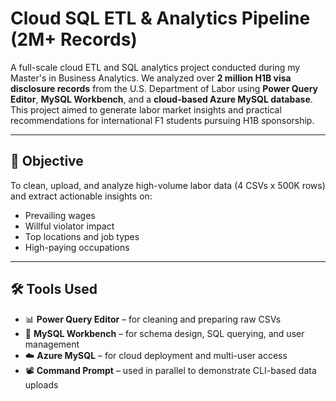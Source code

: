 # Cloud SQL ETL & Analytics Pipeline (2M+ Records)

A full-scale cloud ETL and SQL analytics project conducted during my Master's in Business Analytics. We analyzed over **2 million H1B visa disclosure records** from the U.S. Department of Labor using **Power Query Editor**, **MySQL Workbench**, and a **cloud-based Azure MySQL database**. This project aimed to generate labor market insights and practical recommendations for international F1 students pursuing H1B sponsorship.

---

## 🎯 Objective

To clean, upload, and analyze high-volume labor data (4 CSVs x 500K rows) and extract actionable insights on:
- Prevailing wages
- Willful violator impact
- Top locations and job types
- High-paying occupations

---

## 🛠️ Tools Used

- 📊 **Power Query Editor** – for cleaning and preparing raw CSVs
- 🧩 **MySQL Workbench** – for schema design, SQL querying, and user management
- ☁️ **Azure MySQL** – for cloud deployment and multi-user access
- 📽️ **Command Prompt** – used in parallel to demonstrate CLI-based data uploads


